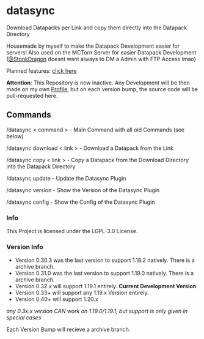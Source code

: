 # datasync
Download Datapacks per Link and copy them directly into the Datapack Directory

Housemade by myself to make the Datapack Development easier for servers!
Also used on the MCTorn Server for easier Datapack Development ([@StonkDragon](https://github.com/StonkDragon) doesnt want always to DM a Admin with FTP Access lmao)

Planned features: [click here](https://github.com/tornrpg/datasync/planned_features.md)

**Attention**: This Repository is now inactive. Any Development will be then made on my own [Profile](https://github.com/NotJansel), but on each version bump, the source code will be pull-requested here.

## Commands

/datasync < command > - Main Command with all old Commands (see below)

/datasync download < link > - Download a Datapack from the Link

/datasync copy < link > - Copy a Datapack from the Download Directory into the Datapack Directory

/datasync update - Update the Datasync Plugin

/datasync version - Show the Version of the Datasync Plugin

/datasync config - Show the Config of the Datasync Plugin
  
  
### Info
  This Project is licensed under the LGPL-3.0 License.

### Version Info
- Version 0.30.3 was the last version to support 1.18.2 natively. There is a archive branch.
- Version 0.31.0 was the last version to support 1.19.0 natively. There is a archive branch.
- Version 0.32.x will support 1.19.1 entirely. **Current Development Version**
- Version 0.33+ will support any 1.19.x Version entirely.
- Version 0.40+ will support 1.20.x

*any 0.3x.x version CAN work on 1.19.0/1.19.1, but support is only given in special cases*

Each Version Bump will recieve a archive branch.
